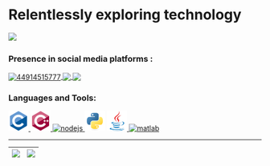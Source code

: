 # Relentlessly exploring technology 
  
  ![](https://activity-graph.herokuapp.com/graph?username=Deeps-01&theme=react-dark&hide_border=true&area=true)
  
  <h3 align="left"> Presence in  social media platforms :</h3>
<p align="left">
  
<a href="https://www.linkedin.com/in/deepan-k-s-372388216/" target="blank">
  <img align="center" src="https://raw.githubusercontent.com/rahuldkjain/github-profile-readme-generator/master/src/images/icons/Social/linked-in-alt.svg" alt="44914515777" height="30" width="40" />
  </a>
  
<a href="https://www.instagram.com/deepanks.201218/" target="blank">
  <img align="center" src="https://raw.githubusercontent.com/rahuldkjain/github-profile-readme-generator/master/src/images/icons/Social/instagram.svg" alt=" " height="30" width="40" />
  </a>
  
<a href="https://www.facebook.com/profile.php?id=100069747682283" target="blank">
  <img align="center" src="https://raw.githubusercontent.com/rahuldkjain/github-profile-readme-generator/master/src/images/icons/Social/facebook.svg" alt=" " height="30" width="40" />
  </a>
  
  
  <h3 align="left">Languages and Tools:</h3>
<p align="left"><a href="https://www.cprogramming.com/" target="_blank"> <img src="https://raw.githubusercontent.com/devicons/devicon/master/icons/c/c-original.svg" alt="c" width="40" height="40"/> </a> <a href="https://www.w3schools.com/cpp/" target="_blank"> <img src="https://raw.githubusercontent.com/devicons/devicon/master/icons/cplusplus/cplusplus-original.svg" alt="cplusplus" width="40" height="40"/> <a href="https://nodejs.org/en/" target="_blank"> <img src="https://nodejs.org/static/images/logo.svg" alt="nodejs" width="40" height="40"/> </a> <a href="https://www.python.org" target="_blank"> <img src="https://raw.githubusercontent.com/devicons/devicon/master/icons/python/python-original.svg" alt="python" width="40" height="40"/></a> <a href="https://www.java.com" target="_blank"> <img src="https://raw.githubusercontent.com/devicons/devicon/master/icons/java/java-original.svg" alt="java" width="40" height="40"/> </a>  <a href="https://www.mathworks.com/" target="_blank"> <img src="https://upload.wikimedia.org/wikipedia/commons/2/21/Matlab_Logo.png" alt="matlab" width="40" height="40"/> </a>  </p>

<hr>

|<img src="https://github-readme-stats.vercel.app/api?username=Deeps-01&&show_icons=true&count_private=true"/>|<img src="https://github-readme-streak-stats.herokuapp.com/?user=Deeps-01"/>|
|---|---|

</p>
